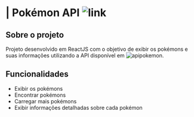 ﻿# | Pokémon API ![link](https://github.com/user-attachments/assets/174d05f2-3022-4a13-8493-d1e96bf7de93)


## Sobre o projeto

  Projeto desenvolvido em ReactJS com o objetivo de exibir os pokémons e suas informações utilizando a API disponível em ![apipokemon](https://pokeapi.co/).

## Funcionalidades

  - Exibir os pokémons
  - Encontrar pokémons
  - Carregar mais pokémons
  - Exibir informações detalhadas sobre cada pokémon
